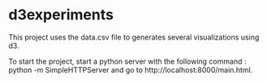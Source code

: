 # d3experiments

This project uses the data.csv file to generates several visualizations using d3. 

To start the project, start a python server with the following command : python -m SimpleHTTPServer and go to http://localhost:8000/main.html. 



